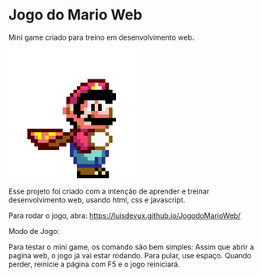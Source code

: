 # Jogo do Mario Web
Mini game criado para treino em desenvolvimento web.

![Gif Mario](images/mario.gif)

Esse projeto foi criado com a intenção de aprender e treinar desenvolvimento web, usando html, css e javascript.

Para rodar o jogo, abra: https://luisdevux.github.io/JogodoMarioWeb/

Modo de Jogo:

Para testar o mini game, os comando são bem simples: 
Assim que abrir a pagina web, o jogo já vai estar rodando.
Para pular, use espaço.
Quando perder, reinicie a página com F5 e o jogo reiniciará.
